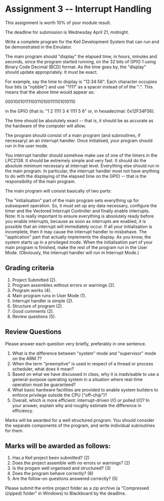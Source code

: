 # Assignment 3 -- Interrupt Handling
This assignment is worth 10% of your module result.

The deadline for submission is Wednesday April 21, midnight.

Write a complete program for the Keil Development System that can run and be demonstrated in the Emulator.

The main program should "display" the elapsed time, in hours, minutes and seconds, since the program started running, on the 32 bits of GPIO 1 using Binary Code Decimal (BCD) format. As the time goes by, the "display" should update appropriately. It must be exact.


For example, say the time to display is "12:34:56". Each character occupies four bits (a "nybble") and  use "1111" as a spacer instead of of the ":". This means that the above time would appear as:

00010010111100110100111101010110

in the GPIO (that is: "1 2 1111 3 4 1111 5 6" or, in hexadecimal: 0x12F34F56).

The time should be absolutely exact -- that is, it should be as accurate as the hardware of the computer will allow.

The program should consist of a main program (and subroutines, if necessary) an an interrupt handler. Once initialised, your program should run in the user mode.

You interrupt handler should somehow make use of one of the timers in the LPC2138. It should be extremely simple and very fast. It should do the absolute minimum necessary at interrupt level. Everything else should run in the main program. In particular, the interrupt handler must not have anything to do with the displaying of the elapsed time on the GPIO -- that is the responsibility of the main program.

The main program will consist basically of two parts:

The "initialisation" part of the main program sets everything up for subsequent operation. So, it must set up any data necessary, configure the timer and the Vectored Interrupt Controller and finally enable interrupts.
Note: It is really important to ensure everything is absolutely ready before you enable interrupts, because as soon as interrupts are enabled, it is possible that an interrupt will immediately occur. If all your initialisation is incomplete, then it may cause the interrupt handler to misbehave.
The "application" part that actually implements the display. As you know, the system starts up in a privileged mode. When the initialisation part of your main program is finished, make the rest of the program run in the User Mode. (Obviously, the interrupt handler will run in Interrupt Mode.)

## Grading criteria

1. Project Submitted (2).
2. Program assembles without errors or warnings (2).
3. Program works (4).
4. Main program runs in User Mode (1).
5. Interrupt handler is simple (2).
6. Structure of program (2).
7. Good comments (2).
8. Review questions (5).

## Review Questions

Please answer each question very briefly, preferably in one sentence.

1. What is the difference between "system" mode and "supervisor" mode on the ARM 7?
2. When the term "preemptive" is used in respect of a thread or process scheduler, what does it mean? 
3. Based on what we have discussed in class, why it is inadvisable to use a general-purpose operating system in a situation where real-time operation must be guaranteed?
4. What basic hardware facilities are provided to enable system builders to enforce privilege outside the CPU ("off-chip")? 
5. Overall, which is more efficient: interrupt-driven I/O or polled I/O? In your answer, explain why and roughly estimate the difference in efficiency.

Marks will be awarded for a well structured program. You should consider the separate components of the program, and write individual subroutines for them.

## Marks will be awarded as follows:

1. Has a Keil project been submitted? (2)
2. Does the project assemble with no errors or warnings? (2)
3. Is the progam well organised and structured? (3)
4. Does the program behave correctly? (8)
5. Are the follow-on questions answered correctly? (5)

Please submit the entire project folder as a zip archive (a "Compressed (zipped) folder" in Windows) to Blackboard by the deadline.

